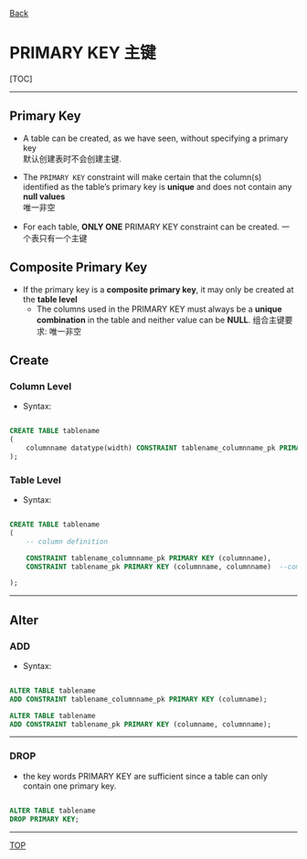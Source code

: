 [Back](../index.md)

# PRIMARY KEY 主键

[TOC]

---

## Primary Key 

- A table can be created, as we have seen, without specifying a primary key<br>默认创建表时不会创建主键.

- The `PRIMARY KEY` constraint will make certain that the column(s) identified as the table’s primary key is **unique** and does not contain any **null values**<br>唯一非空

- For each table, **ONLY ONE** PRIMARY KEY constraint can be created. 一个表只有一个主键

## Composite Primary Key

- If the primary key is a **composite primary key**, it may only be created at the **table level**
    - The columns used in the PRIMARY KEY must always be a **unique combination** in the table and neither value can be **NULL**. 组合主键要求: 唯一非空

## Create

### Column Level

- Syntax:

```sql

CREATE TABLE tablename
(
    columnname datatype(width) CONSTRAINT tablename_columnname_pk PRIMARY KEY,
);

```

### Table Level

- Syntax:

```sql

CREATE TABLE tablename
(
    -- column definition

    CONSTRAINT tablename_columnname_pk PRIMARY KEY (columnname),
    CONSTRAINT tablename_pk PRIMARY KEY (columnname, columnname)  --composite pk

);

```

---

## Alter

### ADD

- Syntax:

```sql

ALTER TABLE tablename
ADD CONSTRAINT tablename_columnname_pk PRIMARY KEY (columname);

ALTER TABLE tablename
ADD CONSTRAINT tablename_pk PRIMARY KEY (columname, columnname);

```

---

### DROP

- the key words PRIMARY KEY are sufficient since a table can only contain one primary key.

```sql

ALTER TABLE tablename
DROP PRIMARY KEY;


```

---

[TOP](#primary-key-主键)
